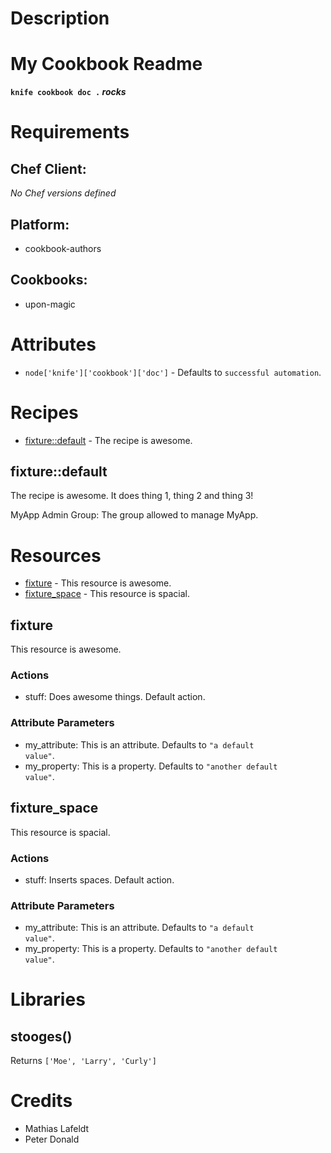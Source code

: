 # Description

# My Cookbook Readme

**`knife cookbook doc .` _rocks_**

# Requirements


## Chef Client:

*No Chef versions defined*

## Platform:

* cookbook-authors

## Cookbooks:

* upon-magic

# Attributes

* `node['knife']['cookbook']['doc']` -  Defaults to `successful automation`.

# Recipes

* [fixture::default](#fixturedefault) - The recipe is awesome.

## fixture::default

The recipe is awesome. It does thing 1, thing 2 and thing 3!

MyApp Admin Group: The group allowed to manage MyApp.

# Resources

* [fixture](#fixture) - This resource is awesome.
* [fixture_space](#fixture_space) - This resource is spacial.

## fixture

This resource is awesome.

### Actions

- stuff: Does awesome things. Default action.

### Attribute Parameters

- my_attribute: This is an attribute. Defaults to <code>"a default value"</code>.
- my_property: This is a property. Defaults to <code>"another default value"</code>.

## fixture_space

This resource is spacial.

### Actions

- stuff: Inserts spaces. Default action.

### Attribute Parameters

- my_attribute: This is an attribute. Defaults to <code>"a default value"</code>.
- my_property: This is a property. Defaults to <code>"another default value"</code>.

# Libraries

## stooges()
Returns `['Moe', 'Larry', 'Curly']`

# Credits

* Mathias Lafeldt
* Peter Donald
